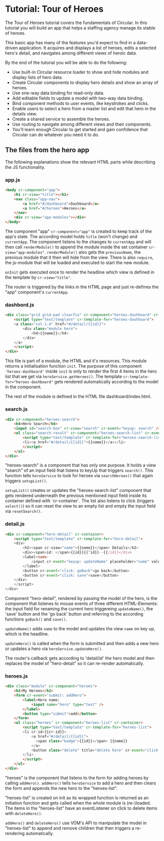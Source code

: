 # Tutorial: Tour of Heroes

The Tour of Heroes tutorial covers the fundamentals of Circular.
In this tutorial you will build an app that helps a staffing agency manage its stable of heroes.

This basic app has many of the features you'd expect to find in a data-driven application. It acquires and displays a list of heroes, edits a selected hero's detail, and navigates among different views of heroic data.

By the end of the tutorial you will be able to do the following:

 - Use built-in Circular resource loader to show and hide modules and display lists of hero data.
 - Create Circular components to display hero details and show an array of heroes.
 - Use one-way data binding for read-only data.
 - Add editable fields to update a model with two-way data binding.
 - Bind component methods to user events, like keystrokes and clicks.
 - Enable users to select a hero from a master list and edit that hero in the details view.
 - Create a shared service to assemble the heroes.
 - Use routing to navigate among different views and their components.
 - You'll learn enough Circular to get started and gain confidence that Circular can do whatever you need it to do.


## The files from the hero app

The following explanations show the relevant HTML parts while describing the JS functionality.


### app.js

```HTML
<body cr-component="app">
    <h1 cr-view="title"></h1>
    <nav class="app-nav">
        <a href="#/dashboard">Dashboard</a>
        <a href="#/heroes">Heroes</a>
    </nav>
    <div cr-view="app-modules"></div>
</body>
```

The component "app" `cr-component="app"` is created to keep track of the app's state. The according model holds `title` (won't change) and `currentApp`.
The component listens to the changes to `currentApp` and will then call `renderModule()` to append the module inside the set container `cr-view="app-modules"`.
`renderModule()` also gets the `previousName`, the previous module that it then will hide from the view. There is also `require`, the js-module that will be loaded and executed to start the new module.

`onInit` gets executed once to render the headline which view is defined in the template by `cr-view="title"`.

The router is triggered by the links in the HTML page and just re-defines the "app" component's `currentApp`.


### dashbord.js

```HTML
<div class="grid grid-pad clearfix" cr-component="heroes-dashboard" cr-container>
    <script type="text/template" cr-template-for="heroes-dashboard">
    <a class="col-1-4" href="#/detail/{{id}}">
        <div class="module hero">
            <h4>{{name}}</h4>
        </div>
    </a>
    </script>
</div>
```

This file is part of a module, the HTML and it's resources. This module returns a initialisation function `init`. The purpose of this component ```'heroes-dashboard'``` inside `init` is only to render the first 4 items in the hero list that we get via `heroService.getHeroes()`. The template ```cr-template-for="heroes-dashboard"``` gets rendered automatically according to the model in the component.

The rest of the module is defined in the HTML file dashboard/index.html.


### search.js

```HTML
<div cr-component="heroes-search">
    <h4>Hero Search</h4>
    <input id="search-box" cr-view="search" cr-event="keyup: search" />
    <ul class="search-result" cr-component="heroes-search-list" cr-event="click: select" cr-container>
        <script type="text/template" cr-template-for="heroes-search-list">
        <li><a href="#/detail/{{id}}">{{name}}</a></li>
        </script>
    </ul>
</div>
```

"heroes-search" is a component that has only one purpose. It holds a view "search" of an input field that listens to keyUp that triggers `search()`. This function tells `heroService` to look for heroes via `searchHeroes()` that again triggers `setupList()`.

`setupList()` creates or updates the "heroes-search-list" component that gets rendered underneath the previous mentioned input field inside its container defined with ´cr-container´.
The list also listens to click (triggers `select()`) so it can reset the view to an empty list and empty the input field via `resetSearch()`.


### detail.js

```HTML
<div cr-component="hero-detail" cr-container>
    <script type="text/template" cr-template-for="hero-detail">
    <div>
        <h2><span cr-view="name">{{name}}</span> Details</h2>
        <div><span>id: </span>{{id}}{{^id}}--{{/id}}</div>
        <label>name:
            <input cr-event="keyup: updateName" placeholder="name" value="{{name}}" />
        </label>
        <button cr-event="click: goBack">go back</button>
        <button cr-event="click: save">save</button>
    </div>
    </script>
</div>
```

Component "hero-detail", rendered by passing the model of the hero, is the component that listenes to mouse events of three different HTML-Elements: the input field for renaming the current hero triggereing `updateName()`, the 'save' button and the 'go back' button and referring to the according functions `goBack()` and `save()`.

`updateName()` adds `name` to the model and updates the view `name` on key up, which is the headline.

`updateHero()` is called when the form is submitted and then adds a new hero or updates a hero via `heroService.updateHero()`.

The router's callback gets according to 'detail/id' the hero model and then replaces the model of "hero-detail" so it can re-render automatically.


### heroes.js

```HTML
<div class="module" cr-component="heroes">
    <h2>My Heroes</h2>
    <form cr-event="submit: addHero">
        <label>Hero name:
            <input name="hero" type="text" />
        </label>
        <button type="submit">add</button>
    </form>
    <ul class="heroes" cr-component="heroes-list" cr-container>
        <script type="text/template" cr-template-for="heroes-list">
        <li cr-id={{cr-id}}>
            <a href="#/detail/{{id}}">
              <span class="badge">{{id}}</span> {{name}}
            </a>
            <button class="delete" title="delete hero" cr-event="click: deleteHero">x</button>
        </li>
        </script>
    </ul>
</div>
```

"heroes" is the component that listens to the form for adding heroes by calling `addHero()`.
`addHero()` tells `heroService` to add a hero and then clears the form and appends the new hero to the "heroes-list".

"heroes-list" is created on init as its wrapped function is returned as an initiation function and gets called when the
whole module is (re-)loaded.
The items in the "heroes-list" have an eventListener on click to delete items with `deleteHero()`.

`addHero()` and `deleteHero()` use VOM's API to manipulate the model in "heroes-list" to append and remove children that then triggers a re-rendering automatically.


